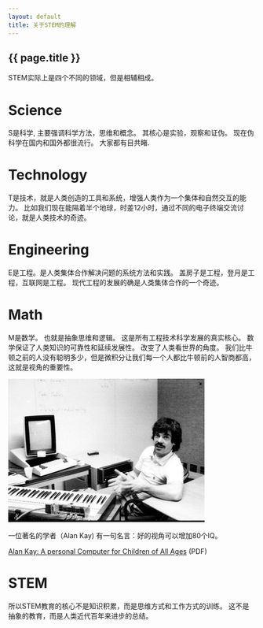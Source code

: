 ```yaml
---
layout: default
title: 关于STEM的理解
---
```


## {{ page.title }}

STEM实际上是四个不同的领域，但是相辅相成。

# Science 

S是科学, 主要强调科学方法，思维和概念。 其核心是实验，观察和证伪。 现在伪科学在国内和国外都很流行。 大家都有目共睹.

# Technology
T是技术，就是人类创造的工具和系统，增强人类作为一个集体和自然交互的能力。
比如我们现在能隔着半个地球，时差12小时，通过不同的电子终端交流讨论，就是人类技术的奇迹。

# Engineering 
E是工程。是人类集体合作解决问题的系统方法和实践。 盖房子是工程，登月是工程，互联网是工程。
现代工程的发展的确是人类集体合作的一个奇迹。

# Math

M是数学。 也就是抽象思维和逻辑。 这是所有工程技术科学发展的真实核心。 数学保证了人类知识的可靠性和延续发展性。 改变了人类看世界的角度。 我们比牛顿之前的人没有聪明多少，但是微积分让我们每一个人都比牛顿前的人智商都高，这就是视角的重要性。

![Alan Kay](Alan-kay.jpg)

一位著名的学者（Alan Kay) 有一句名言：好的视角可以增加80个IQ。

[Alan Kay: A personal Computer for Children of All Ages](Kay72a.pdf) (PDF)

# STEM

所以STEM教育的核心不是知识积累，而是思维方式和工作方式的训练。
这不是抽象的教育，而是人类近代百年来进步的总结。
